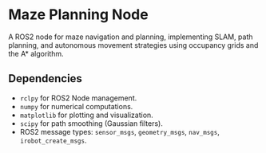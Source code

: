 # Maze Planning Node

A ROS2 node for maze navigation and planning, implementing SLAM, path planning, and autonomous movement strategies using occupancy grids and the A* algorithm.

## Dependencies
- `rclpy` for ROS2 Node management.
- `numpy` for numerical computations.
- `matplotlib` for plotting and visualization.
- `scipy` for path smoothing (Gaussian filters).
- ROS2 message types: `sensor_msgs`, `geometry_msgs`, `nav_msgs`, `irobot_create_msgs`.
